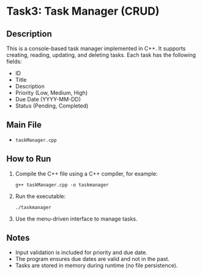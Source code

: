 # Task3: Task Manager (CRUD)

## Description
This is a console-based task manager implemented in C++. It supports creating, reading, updating, and deleting tasks. Each task has the following fields:
- ID
- Title
- Description
- Priority (Low, Medium, High)
- Due Date (YYYY-MM-DD)
- Status (Pending, Completed)

## Main File
- `taskManager.cpp`

## How to Run
1. Compile the C++ file using a C++ compiler, for example:
   ```
   g++ taskManager.cpp -o taskmanager
   ```
2. Run the executable:
   ```
   ./taskmanager
   ```
3. Use the menu-driven interface to manage tasks.

## Notes
- Input validation is included for priority and due date.
- The program ensures due dates are valid and not in the past.
- Tasks are stored in memory during runtime (no file persistence).
